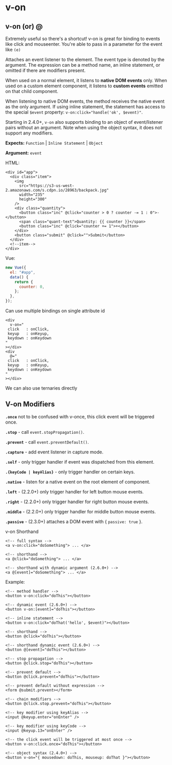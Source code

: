 # v-on

## v-on \(or\) **@**

Extremely useful so there's a shortcut! v-on is great for binding to events like click and mouseenter. You're able to pass in a parameter for the event like `(e)`

Attaches an event listener to the element. The event type is denoted by the argument. The expression can be a method name, an inline statement, or omitted if there are modifiers present.

When used on a normal element, it listens to **native DOM events** only. When used on a custom element component, it listens to **custom events** emitted on that child component.

When listening to native DOM events, the method receives the native event as the only argument. If using inline statement, the statement has access to the special `$event` property: `v-on:click="handle('ok', $event)"`.

Starting in 2.4.0+, `v-on` also supports binding to an object of event/listener pairs without an argument. Note when using the object syntax, it does not support any modifiers.

**Expects:** `Function` \| `Inline Statement` \| `Object`

**Argument:** `event`

HTML:

```markup
<div id="app">
  <div class="item">
    <img
      src="https://s3-us-west-2.amazonaws.com/s.cdpn.io/28963/backpack.jpg"
      width="235"
      height="300"
    />
    <div class="quantity">
      <button class="inc" @click="counter > 0 ? counter -= 1 : 0">-</button>
      <span class="quant-text">Quantity: {{ counter }}</span>
      <button class="inc" @click="counter += 1">+</button>
    </div>
    <button class="submit" @click="">Submit</button>
  </div>
  <!--item-->
</div>
```

Vue:

```javascript
new Vue({
  el: "#app",
  data() {
    return {
      counter: 0,
    };
  },
});
```

Can use multiple bindings on single attribute id

```markup
<div
  v-on="
 click   : onClick,
 keyup   : onKeyup,
 keydown : onKeydown
"
></div>
<div
  @="
 click   : onClick,
 keyup   : onKeyup,
 keydown : onKeydown
"
></div>
```

We can also use ternaries directly

## V-on Modifiers

**`.once`** not to be confused with v-once, this click event will be triggered once.

**`.stop`** - call `event.stopPropagation()`.

**`.prevent`** - call `event.preventDefault()`.

**`.capture`** - add event listener in capture mode.

**`.self`** - only trigger handler if event was dispatched from this element.

**`.{keyCode | keyAlias}`** - only trigger handler on certain keys.

**`.native`** - listen for a native event on the root element of component.

**`.left`** - \(2.2.0+\) only trigger handler for left button mouse events.

**`.right`** - \(2.2.0+\) only trigger handler for right button mouse events.

**`.middle`** - \(2.2.0+\) only trigger handler for middle button mouse events.

**`.passive`** - \(2.3.0+\) attaches a DOM event with { `passive: true` }.

v-on Shorthand

```markup
<!-- full syntax -->
<a v-on:click="doSomething"> ... </a>

<!-- shorthand -->
<a @click="doSomething"> ... </a>

<!-- shorthand with dynamic argument (2.6.0+) -->
<a @[event]="doSomething"> ... </a>
```

Example:

```markup
<!-- method handler -->
<button v-on:click="doThis"></button>

<!-- dynamic event (2.6.0+) -->
<button v-on:[event]="doThis"></button>

<!-- inline statement -->
<button v-on:click="doThat('hello', $event)"></button>

<!-- shorthand -->
<button @click="doThis"></button>

<!-- shorthand dynamic event (2.6.0+) -->
<button @[event]="doThis"></button>

<!-- stop propagation -->
<button @click.stop="doThis"></button>

<!-- prevent default -->
<button @click.prevent="doThis"></button>

<!-- prevent default without expression -->
<form @submit.prevent></form>

<!-- chain modifiers -->
<button @click.stop.prevent="doThis"></button>

<!-- key modifier using keyAlias -->
<input @keyup.enter="onEnter" />

<!-- key modifier using keyCode -->
<input @keyup.13="onEnter" />

<!-- the click event will be triggered at most once -->
<button v-on:click.once="doThis"></button>

<!-- object syntax (2.4.0+) -->
<button v-on="{ mousedown: doThis, mouseup: doThat }"></button>
```

